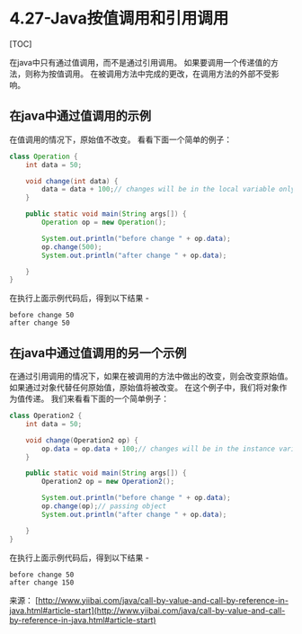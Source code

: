 # 4.27-Java按值调用和引用调用

[TOC]

在java中只有通过值调用，而不是通过引用调用。 如果要调用一个传递值的方法，则称为按值调用。 在被调用方法中完成的更改，在调用方法的外部不受影响。

## 在java中通过值调用的示例

在值调用的情况下，原始值不改变。 看看下面一个简单的例子：

```java
class Operation {
    int data = 50;

    void change(int data) {
        data = data + 100;// changes will be in the local variable only
    }

    public static void main(String args[]) {
        Operation op = new Operation();

        System.out.println("before change " + op.data);
        op.change(500);
        System.out.println("after change " + op.data);

    }
}

```

在执行上面示例代码后，得到以下结果 -

```
before change 50
after change 50

```

## 在java中通过值调用的另一个示例

在通过引用调用的情况下，如果在被调用的方法中做出的改变，则会改变原始值。 如果通过对象代替任何原始值，原始值将被改变。 在这个例子中，我们将对象作为值传递。 我们来看看下面的一个简单例子：

```java
class Operation2 {
    int data = 50;

    void change(Operation2 op) {
        op.data = op.data + 100;// changes will be in the instance variable
    }

    public static void main(String args[]) {
        Operation2 op = new Operation2();

        System.out.println("before change " + op.data);
        op.change(op);// passing object
        System.out.println("after change " + op.data);

    }
}

```

在执行上面示例代码后，得到以下结果 -

```
before change 50
after change 150
```

来源： [http://www.yiibai.com/java/call-by-value-and-call-by-reference-in-java.html#article-start](http://www.yiibai.com/java/call-by-value-and-call-by-reference-in-java.html#article-start)
